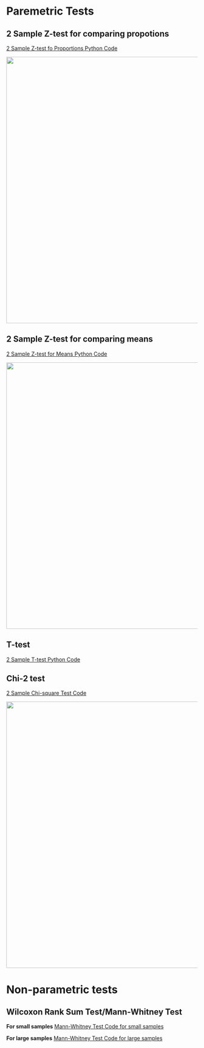 # Paremetric Tests

## 2 Sample Z-test for comparing propotions 
<a href = "https://github.com/TatevKaren/data-science-popular-algorithms/blob/main/Statistical-tests/2%20sample%20Z%20Test%20Porportions.py"> 2 Sample Z-test fo Proportions Python Code</a>  

<p>
  <img width =700 src = 
https://github.com/TatevKaren/data-science-popular-algorithms/blob/main/Statistical-tests/Binomial_2sample_2sided.png?raw=true>
 </p> 
 
## 2 Sample Z-test for comparing means 
<a href = "https://github.com/TatevKaren/data-science-popular-algorithms/blob/main/Statistical-tests/2%20sample%20Z%20Test%20Porportions.py"> 2 Sample Z-test for Means Python Code</a>  

<p>
  <img width =700 src = 
https://github.com/TatevKaren/data-science-popular-algorithms/blob/main/Statistical-tests/Z-test.png?raw=true>
 </p> 
 
## T-test
<a href = "https://github.com/TatevKaren/data-science-popular-algorithms/blob/main/Statistical-tests/2-Sample-2-sided-T-test.py"> 2 Sample T-test Python Code</a>  





## Chi-2 test
<a href = "https://github.com/TatevKaren/data-science-popular-algorithms/blob/main/Statistical-tests/Chi2-Test.py"> 2 Sample Chi-square Test Code</a>  

<p>
  <img width =700 src = 
https://github.com/TatevKaren/data-science-popular-algorithms/blob/main/Statistical-tests/Chi2_Test.png?raw=true
?raw=true>
 </p> 

# Non-parametric tests

## Wilcoxon Rank Sum Test/Mann-Whitney Test
**For small samples**
<a href = "https://github.com/TatevKaren/data-science-popular-algorithms/blob/main/Statistical-tests/Mann_Whitney_U_test_small_sample.py"> Mann-Whitney Test Code for small samples</a>  


**For large samples**
<a href = "https://github.com/TatevKaren/data-science-popular-algorithms/blob/main/Statistical-tests/Mann_Whitney_U_test_large_sample.py"> Mann-Whitney Test Code for large samples</a>  



